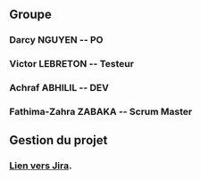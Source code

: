 ## Groupe

### Darcy NGUYEN -- PO
### Victor LEBRETON -- Testeur
### Achraf ABHILIL -- DEV
### Fathima-Zahra ZABAKA -- Scrum Master

## Gestion du projet 
### [Lien vers Jira](https://darssnguyen.atlassian.net).

